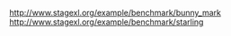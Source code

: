 <http://www.stagexl.org/example/benchmark/bunny_mark>  
<http://www.stagexl.org/example/benchmark/starling>  
